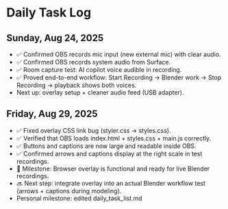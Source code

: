 # Daily Task Log
## Sunday, Aug 24, 2025

- ✅ Confirmed OBS records mic input (new external mic) with clear audio.
- ✅ Confirmed OBS records system audio from Surface.
- ✅ Room capture test: AI copilot voice audible in recording.
- ✅ Proved end-to-end workflow: Start Recording → Blender work → Stop Recording → playback shows both voices.
- Next up: overlay setup + cleaner audio feed (USB adapter).
## Friday, Aug 29, 2025

- ✅ Fixed overlay CSS link bug (styler.css → styles.css).
- ✅ Verified that OBS loads index.html + styles.css + main.js correctly.
- ✅ Buttons and captions are now large and readable inside OBS.
- ✅ Confirmed arrows and captions display at the right scale in test recordings.
- 📌 Milestone: Browser overlay is functional and ready for live Blender recordings.
- 🔜 Next step: integrate overlay into an actual Blender workflow test (arrows + captions during modeling).
-   Personal milestone: edited daily_task_list.md

